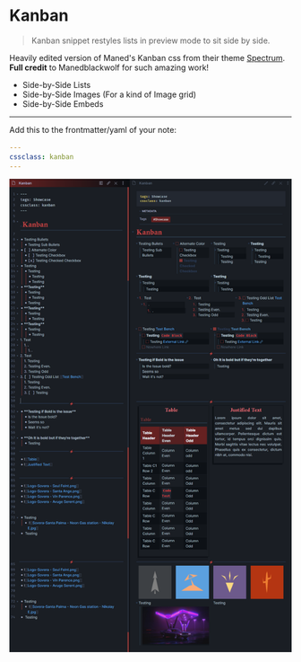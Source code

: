 # Kanban

> Kanban snippet restyles lists in preview mode to sit side by side.

Heavily edited version of Maned's Kanban css from their theme [Spectrum](https://publish.obsidian.md/hub/02+-+Community+Expansions/02.05+All+Community+Expansions/Themes/Spectrum). **Full credit** to Manedblackwolf for such amazing work!

-   Side-by-Side Lists
-   Side-by-Side Images (For a kind of Image grid)
-   Side-by-Side Embeds

---

Add this to the frontmatter/yaml of your note:
```yaml
---
cssclass: kanban
---
```

![](../Images/Kanban-Showcase.png)